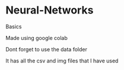 # Neural-Networks

Basics

Made using google colab

Dont forget to use the data folder

It has all the csv and img files that I have used
